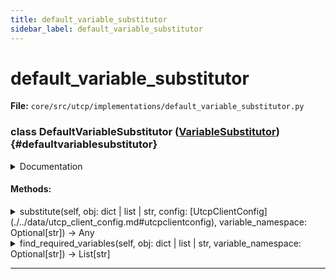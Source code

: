 ```yaml
---
title: default_variable_substitutor
sidebar_label: default_variable_substitutor
---
```


# default_variable_substitutor

**File:** `core/src/utcp/implementations/default_variable_substitutor.py`

### class DefaultVariableSubstitutor ([VariableSubstitutor](./../interfaces/variable_substitutor.md#variablesubstitutor)) {#defaultvariablesubstitutor}

<details>
<summary>Documentation</summary>

Default implementation of variable substitution.

Provides a hierarchical variable resolution system that searches for

**Variables In The Following Order**

1. Configuration variables (exact match)
2. Custom variable loaders (in order)
3. Environment variables



**Features**

- Provider-specific variable namespacing
- Hierarchical variable resolution
- Recursive substitution in nested data structures
- Variable discovery for validation



**Variable Namespacing**

Provider-specific variables are prefixed with the provider name
to avoid conflicts. For example, a variable 'api_key' for provider
'web_scraper' becomes 'web__scraper_api_key' internally.
</details>

#### Methods:

<details>
<summary>substitute(self, obj: dict | list | str, config: [UtcpClientConfig](./../data/utcp_client_config.md#utcpclientconfig), variable_namespace: Optional[str]) -> Any</summary>

Recursively substitute variables in nested data structures.

Performs deep substitution on dictionaries, lists, and strings.
Non-string types are returned unchanged. String values are scanned
for variable references using $\{VAR\} and $VAR syntax.


**Args**

- **`obj`**: Object to perform substitution on. Can be any type.
- **`config`**: UTCP client configuration containing variable sources.
- **`variable_namespace`**: Optional variable namespace.



**Returns**

Object with all variable references replaced. Structure and
non-string values are preserved.



**Raises**

- **`[UtcpVariableNotFound](./../exceptions/utcp_variable_not_found_exception.md#utcpvariablenotfound)`**: If any referenced variable cannot be resolved.
- **`ValueError`**: If variable_namespace contains invalid characters.



**Example**

```python
    substitutor = DefaultVariableSubstitutor()
    result = substitutor.substitute(
        {"url": "https://${HOST}/api", "port": 8080},
        config,
        "my_provider"
    )
    # Returns: {"url": "https://api.example.com/api", "port": 8080}
```
</details>

<details>
<summary>find_required_variables(self, obj: dict | list | str, variable_namespace: Optional[str]) -> List[str]</summary>

Recursively discover all variable references in a data structure.

Scans the object for variable references using $\{VAR\} and $VAR syntax,
returning fully-qualified variable names with variable namespacing.
Useful for validation and dependency analysis.


**Args**

- **`obj`**: Object to scan for variable references.
- **`variable_namespace`**: Variable namespace used for variable namespacing.
  Variable names are prefixed with this variable namespace.



**Raises**

- **`ValueError`**: If variable_namespace contains invalid characters.



**Returns**

List of fully-qualified variable names found in the object.



**Example**

```python
    substitutor = DefaultVariableSubstitutor()
    vars = substitutor.find_required_variables(
        {"url": "https://${HOST}/api", "key": "$API_KEY"},
        "web_api"
    )
    # Returns: ["web__api_HOST", "web__api_API_KEY"]
```
</details>

---
